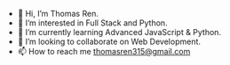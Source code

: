 - 👋 Hi, I’m Thomas Ren.
- 👀 I’m interested in Full Stack and Python.
- 🌱 I’m currently learning Advanced JavaScript & Python.
- 💞️ I’m looking to collaborate on Web Development.
- 📫 How to reach me thomasren315@gmail.com

<!---
rendimeng1990/rendimeng1990 is a ✨ special ✨ repository because its `README.md` (this file) appears on your GitHub profile.
You can click the Preview link to take a look at your changes.
--->
